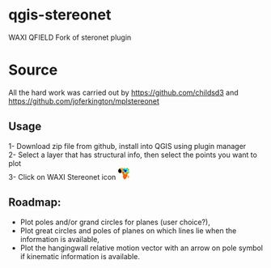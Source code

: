 # qgis-stereonet
 WAXI QFIELD Fork of steronet plugin

# Source
 All the hard work was carried out by https://github.com/childsd3 and https://github.com/joferkington/mplstereonet
 
## Usage
 1- Download zip file from github, install into QGIS using plugin manager   
 2- Select a layer that has structural info, then select the points you want to plot   
 3- Click on WAXI Stereonet icon    ![plugin_icon](icon.png)  

## Roadmap:
-	Plot poles and/or grand circles for planes (user choice?),   
-	Plot great circles and poles of planes on which lines lie when the information is available,   
-	Plot the hangingwall relative motion vector with an arrow on pole symbol if kinematic information is available.   

